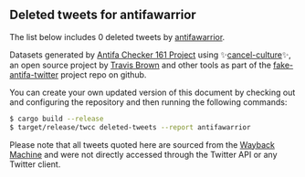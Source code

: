 ## Deleted tweets for antifawarrior

The list below includes 0 deleted tweets by
[antifawarrior](https://twitter.com/antifawarrior).



Datasets generated by [Antifa Checker 161 Project](https://twitter.com/antifacheck161) using ✨[cancel-culture](https://github.com/travisbrown/cancel-culture)✨, an open source project by 
[Travis Brown](https://twitter.com/travisbrown) and other tools as part of the 
[fake-antifa-twitter](https://github.com/antifacheck161/fake-antifa-twitter) project repo on github.

You can create your own updated version of this document by checking out and configuring the
repository and then running the following commands:

```bash
$ cargo build --release
$ target/release/twcc deleted-tweets --report antifawarrior
```

Please note that all tweets quoted here are sourced from the
[Wayback Machine](https://web.archive.org) and were not directly accessed through the Twitter API or
any Twitter client.

